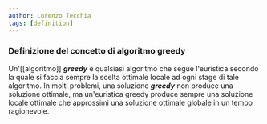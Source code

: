 ```yaml
---
author: Lorenzo Tecchia
tags: [definition]
---
```

### Definizione del concetto di algoritmo greedy
Un'[[algoritmo]] ***greedy*** è qualsiasi algoritmo che segue l'euristica secondo la quale si faccia sempre la scelta ottimale locale ad ogni stage di tale algoritmo. 
In molti problemi, una soluzione ***greedy*** non produce una soluzione ottimale, ma un'euristica greedy produce sempre una soluzione locale ottimale che approssimi una soluzione ottimale globale in un tempo ragionevole.
<!--ID: 1715263181600-->


